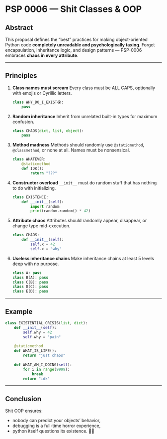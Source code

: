 # PSP 0006 — Shit Classes & OOP

## Abstract

This proposal defines the “best” practices for making object-oriented Python code **completely unreadable and psychologically taxing**.
Forget encapsulation, inheritance logic, and design patterns — PSP-0006 embraces **chaos in every attribute**.

---

## Principles

1. **Class names must scream**
   Every class must be ALL CAPS, optionally with emojis or Cyrillic letters.

   ```python
   class WHY_DO_I_EXIST😭:
       pass
   ```

2. **Random inheritance**
   Inherit from unrelated built-in types for maximum confusion.

   ```python
   class CHAOS(dict, list, object):
       pass
   ```

3. **Method madness**
   Methods should randomly use `@staticmethod`, `@classmethod`, or none at all. Names must be nonsensical.

   ```python
   class WHATEVER:
       @staticmethod
       def IDK():
           return "???"
   ```

4. **Constructor overload**
   `__init__` must do random stuff that has nothing to do with initializing.

   ```python
   class EXISTENCE:
       def __init__(self):
           import random
           print(random.random() * 42)
   ```

5. **Attribute chaos**
   Attributes should randomly appear, disappear, or change type mid-execution.

   ```python
   class CHAOS:
       def __init__(self):
           self.x = 42
           self.x = "why"
   ```

6. **Useless inheritance chains**
   Make inheritance chains at least 5 levels deep with no purpose.

   ```python
   class A: pass
   class B(A): pass
   class C(B): pass
   class D(C): pass
   class E(D): pass
   ```

---

## Example

```python
class EXISTENTIAL_CRISIS(list, dict):
    def __init__(self):
        self.why = 42
        self.why = "pain"
    
    @staticmethod
    def WHAT_IS_LIFE():
        return "just chaos"
    
    def WHAT_AM_I_DOING(self):
        for i in range(9999):
            break
        return "idk"
```

---

## Conclusion

Shit OOP ensures:

* nobody can predict your objects’ behavior,
* debugging is a full-time horror experience,
* python itself questions its existence. 🐍🔥
